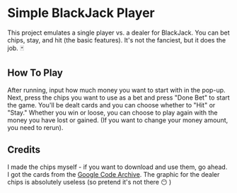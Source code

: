 # Simple BlackJack Player

This project emulates a single player vs. a dealer for BlackJack. You can bet chips, stay, and hit (the basic features).
It's not the fanciest, but it does the job. :black_joker:

## How To Play
After running, input how much money you want to start with in the pop-up.
Next, press the chips you want to use as a bet and press "Done Bet" to start the game.
You'll be dealt cards and you can choose whether to "Hit" or "Stay."
Whether you win or loose, you can choose to play again with the money you have lost or gained.
(If you want to change your money amount, you need to rerun).

## Credits
I made the chips myself - if you want to download and use them, go ahead.
I got the cards from the [Google Code Archive](https://code.google.com/archive/p/vector-playing-cards/downloads).
The graphic for the dealer chips is absolutely useless (so pretend it's not there :no_mouth: )
